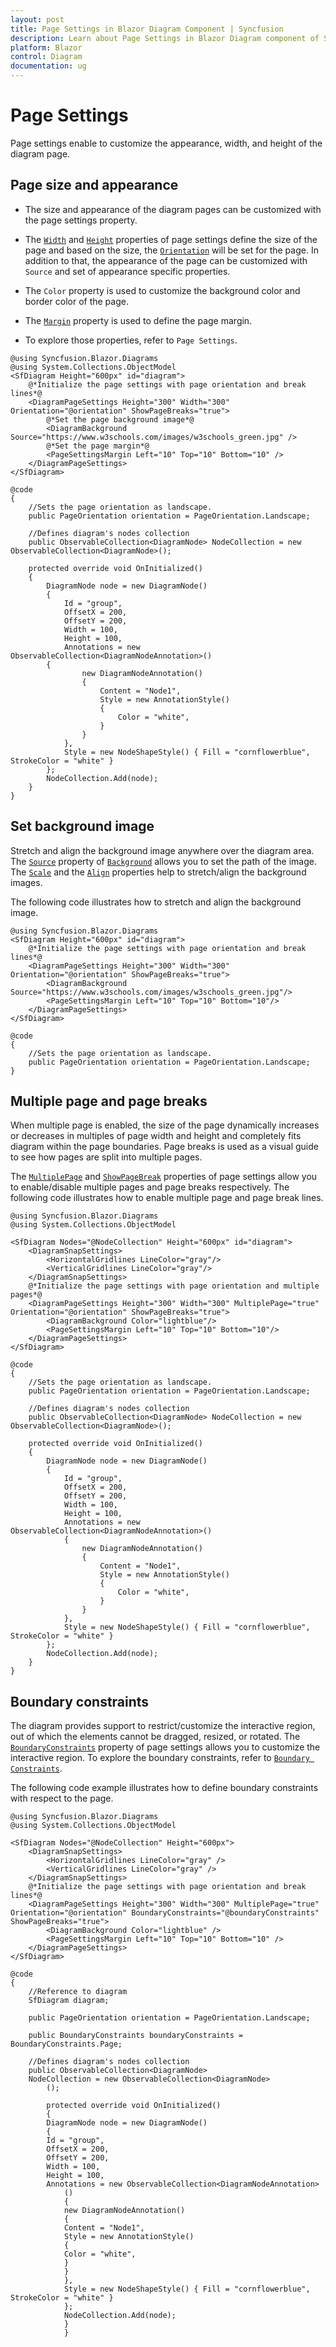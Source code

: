 ```yaml
---
layout: post
title: Page Settings in Blazor Diagram Component | Syncfusion 
description: Learn about Page Settings in Blazor Diagram component of Syncfusion, and more details.
platform: Blazor
control: Diagram
documentation: ug
---
```


# Page Settings

Page settings enable to customize the appearance, width, and height of the diagram page.

## Page size and appearance

* The size and appearance of the diagram pages can be customized with the page settings property.

* The [`Width`](https://help.syncfusion.com/cr/blazor/Syncfusion.Blazor.Diagrams.DiagramPageSettings.html#Syncfusion_Blazor_Diagrams_DiagramPageSettings_Width) and [`Height`](https://help.syncfusion.com/cr/blazor/Syncfusion.Blazor.Diagrams.DiagramPageSettings.html#Syncfusion_Blazor_Diagrams_DiagramPageSettings_Height) properties of page settings define the size of the page and based on the size, the [`Orientation`](https://help.syncfusion.com/cr/blazor/Syncfusion.Blazor.Diagrams.DiagramPageSettings.html#Syncfusion_Blazor_Diagrams_DiagramPageSettings_Orientation) will be set for the page. In addition to that, the appearance of the page can be customized with `Source` and set of appearance specific properties.

* The `Color` property is used to customize the background color and border color of the page.

* The [`Margin`](https://help.syncfusion.com/cr/blazor/Syncfusion.Blazor.Diagrams.DiagramPageSettings.html#Syncfusion_Blazor_Diagrams_DiagramPageSettings_Margin) property is used to define the page margin.

* To explore those properties, refer to `Page Settings`.

```cshtml
@using Syncfusion.Blazor.Diagrams
@using System.Collections.ObjectModel
<SfDiagram Height="600px" id="diagram">
    @*Initialize the page settings with page orientation and break lines*@
    <DiagramPageSettings Height="300" Width="300" Orientation="@orientation" ShowPageBreaks="true">
        @*Set the page background image*@
        <DiagramBackground Source="https://www.w3schools.com/images/w3schools_green.jpg" />
        @*Set the page margin*@
        <PageSettingsMargin Left="10" Top="10" Bottom="10" />
    </DiagramPageSettings>
</SfDiagram>

@code
{
    //Sets the page orientation as landscape.
    public PageOrientation orientation = PageOrientation.Landscape;

    //Defines diagram's nodes collection
    public ObservableCollection<DiagramNode> NodeCollection = new ObservableCollection<DiagramNode>();

    protected override void OnInitialized()
    {
        DiagramNode node = new DiagramNode()
        {
            Id = "group",
            OffsetX = 200,
            OffsetY = 200,
            Width = 100,
            Height = 100,
            Annotations = new ObservableCollection<DiagramNodeAnnotation>()
        {
                new DiagramNodeAnnotation()
                {
                    Content = "Node1",
                    Style = new AnnotationStyle()
                    {
                        Color = "white",
                    }
                }
            },
            Style = new NodeShapeStyle() { Fill = "cornflowerblue", StrokeColor = "white" }
        };
        NodeCollection.Add(node);
    }
}
```

## Set background image

Stretch and align the background image anywhere over the diagram area.
The [`Source`](https://help.syncfusion.com/cr/blazor/Syncfusion.Blazor.Diagrams.DiagramBackground.html#Syncfusion_Blazor_Diagrams_DiagramBackground_Source) property of [`Background`](https://help.syncfusion.com/cr/blazor/Syncfusion.Blazor.Diagrams.DiagramPageSettings.html#Syncfusion_Blazor_Diagrams_DiagramPageSettings_Background) allows you to set the path of the image.
The [`Scale`](https://help.syncfusion.com/cr/blazor/Syncfusion.Blazor.Diagrams.DiagramBackground.html#Syncfusion_Blazor_Diagrams_DiagramBackground_Scale) and the [`Align`](https://help.syncfusion.com/cr/blazor/Syncfusion.Blazor.Diagrams.DiagramBackground.html#Syncfusion_Blazor_Diagrams_DiagramBackground_Align) properties help to stretch/align the background images.

The following code illustrates how to stretch and align the background image.

```cshtml
@using Syncfusion.Blazor.Diagrams
<SfDiagram Height="600px" id="diagram">
    @*Initialize the page settings with page orientation and break lines*@
    <DiagramPageSettings Height="300" Width="300" Orientation="@orientation" ShowPageBreaks="true">
        <DiagramBackground Source="https://www.w3schools.com/images/w3schools_green.jpg"/>
        <PageSettingsMargin Left="10" Top="10" Bottom="10"/>
    </DiagramPageSettings>
</SfDiagram>

@code
{
    //Sets the page orientation as landscape.
    public PageOrientation orientation = PageOrientation.Landscape;
}
```

## Multiple page and page breaks

When multiple page is enabled, the size of the page dynamically increases or decreases in multiples of page width and height and completely fits diagram within the page boundaries. Page breaks is used as a visual guide to see how pages are split into multiple pages.

The [`MultiplePage`](https://help.syncfusion.com/cr/blazor/Syncfusion.Blazor.Diagrams.DiagramPageSettings.html#Syncfusion_Blazor_Diagrams_DiagramPageSettings_MultiplePage) and [`ShowPageBreak`](https://help.syncfusion.com/cr/blazor/Syncfusion.Blazor.Diagrams.DiagramPageSettings.html#Syncfusion_Blazor_Diagrams_DiagramPageSettings_ShowPageBreaks) properties of page settings allow you to enable/disable multiple pages and page breaks respectively.
The following code illustrates how to enable multiple page and page break lines.

```cshtml
@using Syncfusion.Blazor.Diagrams
@using System.Collections.ObjectModel

<SfDiagram Nodes="@NodeCollection" Height="600px" id="diagram">
    <DiagramSnapSettings>
        <HorizontalGridlines LineColor="gray"/>
        <VerticalGridlines LineColor="gray"/>
    </DiagramSnapSettings>
    @*Initialize the page settings with page orientation and multiple pages*@
    <DiagramPageSettings Height="300" Width="300" MultiplePage="true" Orientation="@orientation" ShowPageBreaks="true">
        <DiagramBackground Color="lightblue"/>
        <PageSettingsMargin Left="10" Top="10" Bottom="10"/>
    </DiagramPageSettings>
</SfDiagram>

@code
{
    //Sets the page orientation as landscape.
    public PageOrientation orientation = PageOrientation.Landscape;

    //Defines diagram's nodes collection
    public ObservableCollection<DiagramNode> NodeCollection = new ObservableCollection<DiagramNode>();

    protected override void OnInitialized()
    {
        DiagramNode node = new DiagramNode()
        {
            Id = "group",
            OffsetX = 200,
            OffsetY = 200,
            Width = 100,
            Height = 100,
            Annotations = new ObservableCollection<DiagramNodeAnnotation>()
            {
                new DiagramNodeAnnotation()
                {
                    Content = "Node1",
                    Style = new AnnotationStyle()
                    {
                        Color = "white",
                    }
                }
            },
            Style = new NodeShapeStyle() { Fill = "cornflowerblue", StrokeColor = "white" }
        };
        NodeCollection.Add(node);
    }
}
```

## Boundary constraints

The diagram provides support to restrict/customize the interactive region, out of which the elements cannot be dragged, resized, or rotated. The [`BoundaryConstraints`](https://help.syncfusion.com/cr/blazor/Syncfusion.Blazor.Diagrams.DiagramPageSettings.html#Syncfusion_Blazor_Diagrams_DiagramPageSettings_BoundaryConstraints) property of page settings allows you to customize the interactive region.
To explore the boundary constraints, refer to [`Boundary Constraints`](https://help.syncfusion.com/cr/blazor/Syncfusion.Blazor.Diagrams.DiagramPageSettings.html#Syncfusion_Blazor_Diagrams_DiagramPageSettings_BoundaryConstraints).

The following code example illustrates how to define boundary constraints with respect to the page.

```cshtml
@using Syncfusion.Blazor.Diagrams
@using System.Collections.ObjectModel

<SfDiagram Nodes="@NodeCollection" Height="600px">
    <DiagramSnapSettings>
        <HorizontalGridlines LineColor="gray" />
        <VerticalGridlines LineColor="gray" />
    </DiagramSnapSettings>
    @*Initialize the page settings with page orientation and break lines*@
    <DiagramPageSettings Height="300" Width="300" MultiplePage="true" Orientation="@orientation" BoundaryConstraints="@boundaryConstraints" ShowPageBreaks="true">
        <DiagramBackground Color="lightblue" />
        <PageSettingsMargin Left="10" Top="10" Bottom="10" />
    </DiagramPageSettings>
</SfDiagram>

@code
{
    //Reference to diagram
    SfDiagram diagram;

    public PageOrientation orientation = PageOrientation.Landscape;

    public BoundaryConstraints boundaryConstraints = BoundaryConstraints.Page;

    //Defines diagram's nodes collection
    public ObservableCollection<DiagramNode>
    NodeCollection = new ObservableCollection<DiagramNode>
        ();

        protected override void OnInitialized()
        {
        DiagramNode node = new DiagramNode()
        {
        Id = "group",
        OffsetX = 200,
        OffsetY = 200,
        Width = 100,
        Height = 100,
        Annotations = new ObservableCollection<DiagramNodeAnnotation>
            ()
            {
            new DiagramNodeAnnotation()
            {
            Content = "Node1",
            Style = new AnnotationStyle()
            {
            Color = "white",
            }
            }
            },
            Style = new NodeShapeStyle() { Fill = "cornflowerblue", StrokeColor = "white" }
            };
            NodeCollection.Add(node);
            }
            }
```
